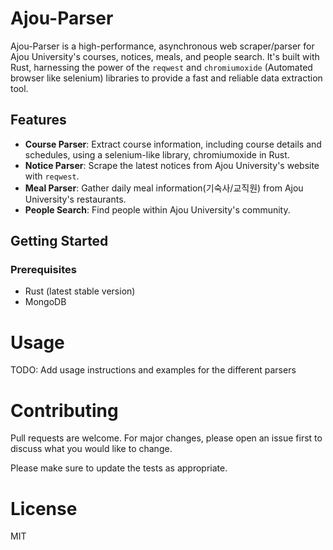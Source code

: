 # Ajou-Parser

Ajou-Parser is a high-performance, asynchronous web scraper/parser for Ajou University's courses, notices, meals, and people search. It's built with Rust, harnessing the power of the `reqwest` and `chromiumoxide` (Automated browser like selenium) libraries to provide a fast and reliable data extraction tool.

<!-- ![Ajou-Parser Banner](banner.png) -->

## Features

- **Course Parser**: Extract course information, including course details and schedules, using a selenium-like library, chromiumoxide in Rust.
- **Notice Parser**: Scrape the latest notices from Ajou University's website with `reqwest`.
- **Meal Parser**: Gather daily meal information(기숙사/교직원) from Ajou University's restaurants.
- **People Search**: Find people within Ajou University's community.

## Getting Started

### Prerequisites

- Rust (latest stable version)
- MongoDB

# Usage

TODO: Add usage instructions and examples for the different parsers

# Contributing

Pull requests are welcome. For major changes, please open an issue first to discuss what you would like to change.

Please make sure to update the tests as appropriate.

# License

MIT
